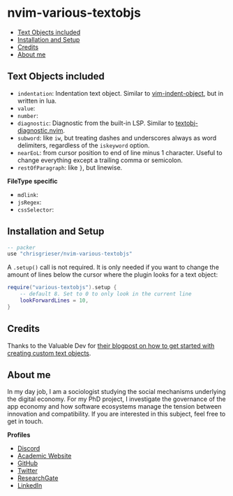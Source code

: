 # nvim-various-textobjs

<!--toc:start-->
- [Text Objects included](#text-objects-included)
- [Installation and Setup](#installation-and-setup)
- [Credits](#credits)
- [About me](#about-me)
<!--toc:end-->

## Text Objects included
- `indentation`: Indentation text object. Similar to [vim-indent-object](https://github.com/michaeljsmith/vim-indent-object), but in written in lua.
- `value`:
- `number`:
- `diagnostic`: Diagnostic from the built-in LSP. Similar to [textobj-diagnostic.nvim](https://github.com/andrewferrier/textobj-diagnostic.nvim).
- `subword`: like `iw`, but treating dashes and underscores always as word delimiters, regardless of the `iskeyword` option.
- `nearEoL`: from cursor position to end of line minus 1 character. Useful to change everything except a trailing comma or semicolon.
- `restOfParagraph`: like `}`, but linewise.

__FileType specific__
- `mdlink`:
- `jsRegex`: 
- `cssSelector`:

## Installation and Setup

```lua
-- packer
use "chrisgrieser/nvim-various-textobjs"
```

A `.setup()` call is not required. It is only needed if you want to change the amount of lines below the cursor where the plugin looks for a text object:

```lua
require("various-textobjs").setup {
	-- default 8. Set to 0 to only look in the current line
	lookForwardLines = 10,
}
```

## Credits
Thanks to the Valuable Dev for [their blogpost on how to get started with creating custom text objects](https://thevaluable.dev/vim-create-text-objects/).

<!-- vale Google.FirstPerson = NO -->
## About me
In my day job, I am a sociologist studying the social mechanisms underlying the digital economy. For my PhD project, I investigate the governance of the app economy and how software ecosystems manage the tension between innovation and compatibility. If you are interested in this subject, feel free to get in touch.

__Profiles__
- [Discord](https://discordapp.com/users/462774483044794368/)
- [Academic Website](https://chris-grieser.de/)
- [GitHub](https://github.com/chrisgrieser/)
- [Twitter](https://twitter.com/pseudo_meta)
- [ResearchGate](https://www.researchgate.net/profile/Christopher-Grieser)
- [LinkedIn](https://www.linkedin.com/in/christopher-grieser-ba693b17a/)
